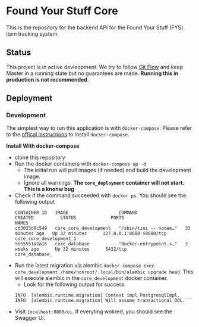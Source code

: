 # Found Your Stuff Core

This is the repository for the backend API for the Found Your Stuff (FYS) item tracking system. 

## Status

This project is in active devleopment. We try to follow [Git Flow](https://guides.github.com/introduction/flow/) and keep Master in a running state but no guarantees are made. **Running this in production is not recommended**. 

## Deployment

### Development 

The simplest way to run this application is with `docker-compose`. Please refer to the [offical instructions](https://docs.docker.com/compose/install/) to install `docker-compose`. 

**Install With docker-compose**
- clone this repository
- Run the docker containers with `docker-compose up -d`
  - The iniital run will pull images (if needed) and build the development image.
  - Ignore all warnings. **The `core_deployment` container will not start. This is a knonw bug**
- Check if the command succeeded with `docker ps`. You should see the following output
  ``` 
  CONTAINER ID   IMAGE                   COMMAND                  CREATED          STATUS             PORTS                      NAMES
  cd3033d0c549   core_core_development   "/sbin/tini -- nodem…"   33 minutes ago   Up 32 minutes      127.0.0.1:8080->8080/tcp   core_core_development_1
  5e55551a2a16   core_database           "docker-entrypoint.s…"   2 weeks ago      Up 32 minutes      5432/tcp                   core_database_
   ```
- Run the latest migration via alembic `docker-compose exec core_development /home/nonroot/.local/bin/alembic upgrade head`. This will execute alembic in the `core_development` docker container.
  - Look for the following output for success 
  ```
  INFO  [alembic.runtime.migration] Context impl PostgresqlImpl.
  INFO  [alembic.runtime.migration] Will assume transactional DDL.``` 
- Visit `localhost:8080/ui`. If everyting wokred, you should see the Swagger UI.
